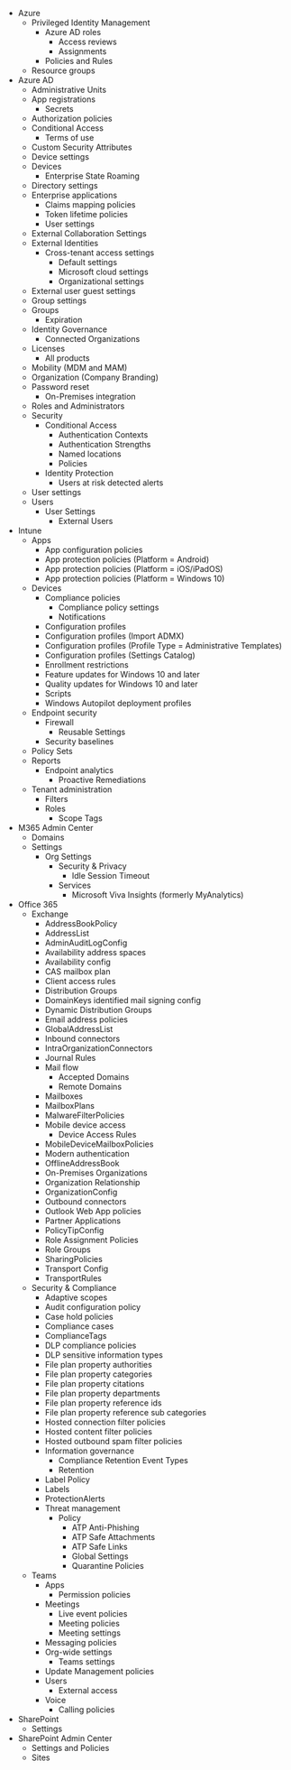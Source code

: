 - Azure
  - Privileged Identity Management
    - Azure AD roles
      - Access reviews
      - Assignments
    - Policies and Rules
  - Resource groups
- Azure AD
  - Administrative Units
  - App registrations
    - Secrets
  - Authorization policies
  - Conditional Access
    - Terms of use
  - Custom Security Attributes
  - Device settings
  - Devices
    - Enterprise State Roaming
  - Directory settings
  - Enterprise applications
    - Claims mapping policies
    - Token lifetime policies
    - User settings
  - External Collaboration Settings
  - External Identities
    - Cross-tenant access settings
      - Default settings
      - Microsoft cloud settings
      - Organizational settings
  - External user guest settings
  - Group settings
  - Groups
    - Expiration
  - Identity Governance
    - Connected Organizations
  - Licenses
    - All products
  - Mobility (MDM and MAM)
  - Organization (Company Branding)
  - Password reset
    - On-Premises integration
  - Roles and Administrators
  - Security
    - Conditional Access
      - Authentication Contexts
      - Authentication Strengths
      - Named locations
      - Policies
    - Identity Protection
      - Users at risk detected alerts
  - User settings
  - Users
    - User Settings
      - External Users
- Intune
  - Apps
    - App configuration policies
    - App protection policies (Platform = Android)
    - App protection policies (Platform = iOS/iPadOS)
    - App protection policies (Platform = Windows 10)
  - Devices
    - Compliance policies
      - Compliance policy settings
      - Notifications
    - Configuration profiles
    - Configuration profiles (Import ADMX)
    - Configuration profiles (Profile Type = Administrative Templates)
    - Configuration profiles (Settings Catalog)
    - Enrollment restrictions
    - Feature updates for Windows 10 and later
    - Quality updates for Windows 10 and later
    - Scripts
    - Windows Autopilot deployment profiles
  - Endpoint security
    - Firewall
      - Reusable Settings
    - Security baselines
  - Policy Sets
  - Reports
    - Endpoint analytics
      - Proactive Remediations
  - Tenant administration
    - Filters
    - Roles
      - Scope Tags
- M365 Admin Center
  - Domains
  - Settings
    - Org Settings
      - Security & Privacy
        - Idle Session Timeout
      - Services
        - Microsoft Viva Insights (formerly MyAnalytics)
- Office 365
  - Exchange
    - AddressBookPolicy
    - AddressList
    - AdminAuditLogConfig
    - Availability address spaces
    - Availability config
    - CAS mailbox plan
    - Client access rules
    - Distribution Groups
    - DomainKeys identified mail signing config
    - Dynamic Distribution Groups
    - Email address policies
    - GlobalAddressList
    - Inbound connectors
    - IntraOrganizationConnectors
    - Journal Rules
    - Mail flow
      - Accepted Domains
      - Remote Domains
    - Mailboxes
    - MailboxPlans
    - MalwareFilterPolicies
    - Mobile device access
      - Device Access Rules
    - MobileDeviceMailboxPolicies
    - Modern authentication
    - OfflineAddressBook
    - On-Premises Organizations
    - Organization Relationship
    - OrganizationConfig
    - Outbound connectors
    - Outlook Web App policies
    - Partner Applications
    - PolicyTipConfig
    - Role Assignment Policies
    - Role Groups
    - SharingPolicies
    - Transport Config
    - TransportRules
  - Security & Compliance
    - Adaptive scopes
    - Audit configuration policy
    - Case hold policies
    - Compliance cases
    - ComplianceTags
    - DLP compliance policies
    - DLP sensitive information types
    - File plan property authorities
    - File plan property categories
    - File plan property citations
    - File plan property departments
    - File plan property reference ids
    - File plan property reference sub categories
    - Hosted connection filter policies
    - Hosted content filter policies
    - Hosted outbound spam filter policies
    - Information governance
      - Compliance Retention Event Types
      - Retention
    - Label Policy
    - Labels
    - ProtectionAlerts
    - Threat management
      - Policy
        - ATP Anti-Phishing
        - ATP Safe Attachments
        - ATP Safe Links
        - Global Settings
        - Quarantine Policies
  - Teams
    - Apps
      - Permission policies
    - Meetings
      - Live event policies
      - Meeting policies
      - Meeting settings
    - Messaging policies
    - Org-wide settings
      - Teams settings
    - Update Management policies
    - Users
      - External access
    - Voice
      - Calling policies
- SharePoint
  - Settings
- SharePoint Admin Center
  - Settings and Policies
  - Sites

